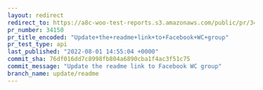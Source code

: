 ```yaml
---
layout: redirect
redirect_to: https://a8c-woo-test-reports.s3.amazonaws.com/public/pr/34150/api/index.html
pr_number: 34150
pr_title_encoded: "Update+the+readme+link+to+Facebook+WC+group"
pr_test_type: api
last_published: "2022-08-01 14:55:04 +0000"
commit_sha: 76df016dd7c8998fb804a6890cba1f4ac3f51c75
commit_message: "Update the readme link to Facebook WC group"
branch_name: update/readme
---
```

